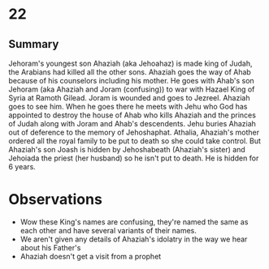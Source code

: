 
# 22
## Summary
Jehoram's youngest son Ahaziah (aka Jehoahaz) is made king of Judah, the Arabians had killed all the other sons.
Ahaziah goes the way of Ahab because of his counselors including his mother.
He goes with Ahab's son Jehoram (aka Ahaziah and Joram (confusing)) to war with Hazael King of Syria at Ramoth Gilead.
Joram is wounded and goes to Jezreel. Ahaziah goes to see him. When he goes there he meets with Jehu who God has appointed to destroy the house of Ahab who kills Ahaziah and the princes of Judah along with Joram and Ahab's descendents.
Jehu buries Ahaziah out of deference to the memory of Jehoshaphat.
Athalia, Ahaziah's mother ordered all the royal family to be put to death so she could take control. But Ahaziah's son Joash is hidden by Jehoshabeath (Ahaziah's sister) and Jehoiada the priest (her husband) so he isn't put to death. He is hidden for 6 years.
# Observations
+ Wow these King's names are confusing, they're named the same as each other and have several variants of their names.
+ We aren't given any details of Ahaziah's idolatry in the way we hear about his Father's
+ Ahaziah doesn't get a visit from a prophet
